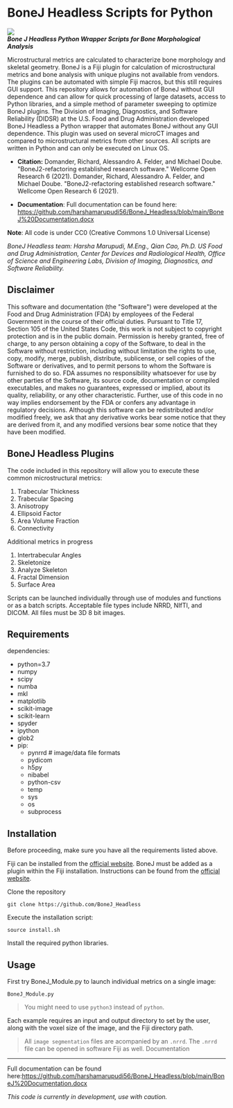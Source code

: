 
BoneJ Headless Scripts for Python 
===========
![](https://bonej.org/images/thickness.png)\
***Bone J Headless Python Wrapper Scripts for Bone Morphological Analysis***

Microstructural metrics are calculated to characterize bone morphology and skeletal geometry. BoneJ is a Fiji plugin for calculation of microstructural metrics and bone analysis with unique plugins not available from vendors. The plugins can be automated with simple Fiji macros, but this still requires GUI support. This repository allows for automation of BoneJ without GUI dependence and can allow for quick processing of large datasets, access to Python libraries, and a simple method of parameter sweeping to optimize BoneJ plugins. The Division of Imaging, Diagnostics, and Software Reliability (DIDSR) at the U.S. Food and Drug Administration developed BoneJ Headless a Python wrapper that automates BoneJ without any GUI dependence. This plugin was used on several microCT images and compared to microstructural metrics from other sources. All scripts are written in Python and can only be executed on Linux OS. 

* **Citation:** Domander, Richard, Alessandro A. Felder, and Michael Doube. "BoneJ2-refactoring established research software." Wellcome Open Research 6 (2021).
Domander, Richard, Alessandro A. Felder, and Michael Doube. "BoneJ2-refactoring established research software." Wellcome Open Research 6 (2021).


* **Documentation**: Full documentation can be found here: https://github.com/harshamarupudi56/BoneJ_Headless/blob/main/BoneJ%20Documentation.docx

**Note**: All code is under CC0 (Creative Commons 1.0 Universal License) 

*BoneJ Headless team: Harsha Marupudi, M.Eng., Qian Cao, Ph.D. 
US Food and Drug Administration, Center for Devices and Radiological Health, Office of Science and Engineering Labs, Division of Imaging, Diagnostics, and Software Reliability.*

Disclaimer
----------

This software and documentation (the "Software") were developed at the Food and Drug Administration (FDA) by employees of the Federal Government in the course of their official duties. Pursuant to Title 17, Section 105 of the United States Code, this work is not subject to copyright protection and is in the public domain. Permission is hereby granted, free of charge, to any person obtaining a copy of the Software, to deal in the Software without restriction, including without limitation the rights to use, copy, modify, merge, publish, distribute, sublicense, or sell copies of the Software or derivatives, and to permit persons to whom the Software is furnished to do so. FDA assumes no responsibility whatsoever for use by other parties of the Software, its source code, documentation or compiled executables, and makes no guarantees, expressed or implied, about its quality, reliability, or any other characteristic. Further, use of this code in no way implies endorsement by the FDA or confers any advantage in regulatory decisions. Although this software can be redistributed and/or modified freely, we ask that any derivative works bear some notice that they are derived from it, and any modified versions bear some notice that they have been modified. 

BoneJ Headless Plugins
-------------------
The code included in this repository will allow you to execute these common microstructural metrics:

1. Trabecular Thickness
2. Trabecular Spacing
3. Anisotropy
4. Ellipsoid Factor
5. Area Volume Fraction 
6. Connectivity

Additional metrics in progress 
1. Intertrabecular Angles 
2. Skeletonize 
3. Analyze Skeleton 
4. Fractal Dimension
5. Surface Area

Scripts can be launched individually through use of modules and functions or as a batch scripts. Acceptable file types include NRRD, NIfTI, and DICOM. All files must be 3D 8 bit images. 

Requirements
------------
dependencies:
  - python=3.7
  - numpy
  - scipy
  - numba
  - mkl
  - matplotlib
  - scikit-image
  - scikit-learn
  - spyder
  - ipython
  - glob2
  - pip:
    - pynrrd # image/data file formats
    - pydicom
    - h5py
    - nibabel
    - python-csv
    - temp
    - sys
    - os
    - subprocess
  
Installation
------------

Before proceeding, make sure you have all the requirements listed above.

Fiji can be installed from the [official website](https://imagej.net/software/fiji/downloads). 
BoneJ must be added as a plugin within the Fiji installation. Instructions can be found from the [official website](https://imagej.net/plugins/bonej#installation).

Clone the repository 

`git clone https://github.com/BoneJ_Headless`

Execute the installation script:

`source install.sh`

Install the required python libraries. 

Usage
-----

First try BoneJ_Module.py to launch individual metrics on a single image:

`BoneJ_Module.py`

> You might need to use `python3` instead of `python`.

Each example requires an input and output directory to set by the user, along with the voxel size of the image, and the Fiji directory path. 

> All ``image segmentation`` files are acompanied by an ``.nrrd``. The ``.nrrd`` file can be opened in software Fiji as well. 
Documentation
-------------

Full documentation can be found here:https://github.com/harshamarupudi56/BoneJ_Headless/blob/main/BoneJ%20Documentation.docx

*This code is currently in development, use with caution.*
